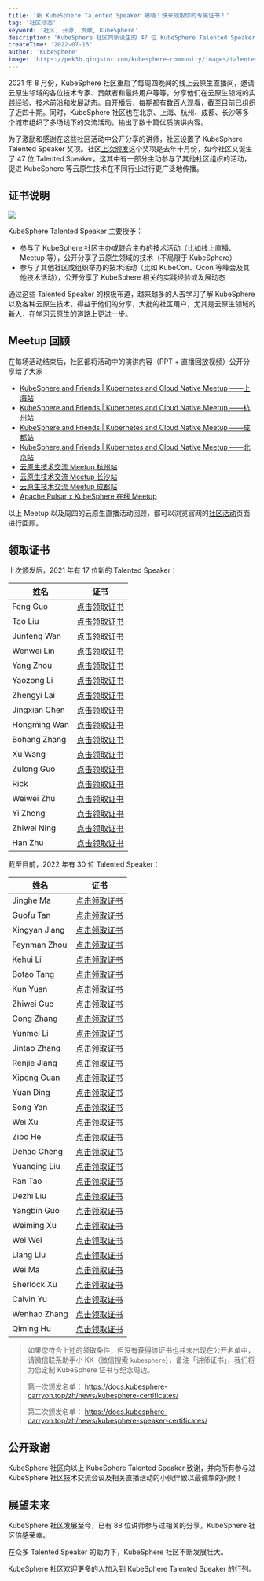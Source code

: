 ```yaml
---
title: '新 KubeSphere Talented Speaker 揭晓！快来领取你的专属证书！'
tag: '社区动态'
keyword: '社区, 开源, 贡献, KubeSphere'
description: 'KubeSphere 社区向新诞生的 47 位 KubeSphere Talented Speaker 致谢，欢迎更多的人加入到 KubeSphere Talented Speaker 的行列。'
createTime: '2022-07-15'
author: 'KubeSphere'
image: 'https://pek3b.qingstor.com/kubesphere-community/images/talented-speaker-cover-20220715.png'
---
```

2021 年 8 月份，KubeSphere 社区重启了每周四晚间的线上云原生直播间，邀请云原生领域的各位技术专家、贡献者和最终用户等等，分享他们在云原生领域的实践经验、技术前沿和发展动态。自开播后，每期都有数百人观看，截至目前已组织了近四十期。同时，KubeSphere 社区也在北京、上海、杭州、成都、长沙等多个城市组织了多场线下的交流活动，输出了数十篇优质演讲内容。

为了激励和感谢在这些社区活动中公开分享的讲师，社区设置了 KubeSphere Talented Speaker 奖项。社区[上次颁发](https://docs.kubesphere-carryon.top/zh/news/kubesphere-speaker-certificates/)这个奖项是去年十月份，如今社区又诞生了 47 位 Talented Speaker。这其中有一部分主动参与了其他社区组织的活动，促进 KubeSphere 等云原生技术在不同行业进行更广泛地传播。

## 证书说明

![](https://pek3b.qingstor.com/kubesphere-community/images/certification-kubesphere-speaker.png)

KubeSphere Talented Speaker 主要授予：
- 参与了 KubeSphere 社区主办或联合主办的技术活动（比如线上直播、Meetup 等），公开分享了云原生领域的技术（不局限于 KubeSphere）
- 参与了其他社区或组织举办的技术活动（比如 KubeCon、Qcon 等峰会及其他技术活动），公开分享了 KubeSphere 相关的实践经验或发展动态

通过这些 Talented Speaker 的积极布道，越来越多的人去学习了解 KubeSphere 以及各种云原生技术。得益于他们的分享，大批的社区用户，尤其是云原生领域的新人，在学习云原生的道路上更进一步。

## Meetup 回顾

在每场活动结束后，社区都将活动中的演讲内容（PPT + 直播回放视频）公开分享给了大家：

- [KubeSphere and Friends | Kubernetes and Cloud Native Meetup ——上海站](https://docs.kubesphere-carryon.top/zh/live/meetup-shanghai/)
- [KubeSphere and Friends | Kubernetes and Cloud Native Meetup ——杭州站](https://docs.kubesphere-carryon.top/zh/live/meetup-hangzhou/)
- [KubeSphere and Friends | Kubernetes and Cloud Native Meetup ——成都站](https://docs.kubesphere-carryon.top/zh/live/meetup-chengdu/)
- [KubeSphere and Friends | Kubernetes and Cloud Native Meetup ——北京站](https://docs.kubesphere-carryon.top/zh/live/meetup-beijing/)
- [云原生技术交流 Meetup 杭州站](https://docs.kubesphere-carryon.top/zh/live/meetup-hangzhou1023/)
- [云原生技术交流 Meetup 长沙站](https://docs.kubesphere-carryon.top/zh/live/meetup-changsha-20220312/)
- [云原生技术交流 Meetup 成都站](https://docs.kubesphere-carryon.top/zh/live/meetup-chengdu-20220514/)
- [Apache Pulsar x KubeSphere 在线 Meetup](https://docs.kubesphere-carryon.top/zh/live/pulsar-kubesphere-meetup0625/)

以上 Meetup 以及周四的云原生直播活动回顾，都可以浏览官网的[社区活动](https://docs.kubesphere-carryon.top/zh/live/)页面进行回顾。

## 领取证书

上次颁发后，2021 年有 17 位新的 Talented Speaker：

| 姓名 | 证书 | 
| -------- | -------- | 
| Feng Guo | [点击领取证书](https://pek3b.qingstor.com/kubesphere-community/images/speaker-guofeng.png)     | 
| Tao Liu |[点击领取证书](https://pek3b.qingstor.com/kubesphere-community/images/speaker-liutao.png) |
| Junfeng Wan|[点击领取证书](https://pek3b.qingstor.com/kubesphere-community/images/speaker-wanjunfeng.png) |
| Wenwei Lin|[点击领取证书](https://pek3b.qingstor.com/kubesphere-community/images/speaker-linwenwei.png) |
| Yang Zhou|[点击领取证书](https://pek3b.qingstor.com/kubesphere-community/images/speaker-zhouyang.png) |
| Yaozong Li|[点击领取证书](https://pek3b.qingstor.com/kubesphere-community/images/speaker-liyaozong.png) |
| Zhengyi Lai|[点击领取证书](https://pek3b.qingstor.com/kubesphere-community/images/speaker-laizhengyi.png) |
| Jingxian Chen|[点击领取证书](https://pek3b.qingstor.com/kubesphere-community/images/speaker-chenjingxian.png) |
| Hongming Wan|[点击领取证书](https://pek3b.qingstor.com/kubesphere-community/images/speaker-wanhongming.png) |
| Bohang Zhang|[点击领取证书](https://pek3b.qingstor.com/kubesphere-community/images/speaker-zhangbohang.png) |
| Xu Wang|[点击领取证书](https://pek3b.qingstor.com/kubesphere-community/images/speaker-wangxu.png) |
| Zulong Guo|[点击领取证书](https://pek3b.qingstor.com/kubesphere-community/images/speaker-guozulong.png) |
| Rick |[点击领取证书](https://pek3b.qingstor.com/kubesphere-community/images/speaker-Rick.png) |
| Weiwei Zhu|[点击领取证书](https://pek3b.qingstor.com/kubesphere-community/images/speaker-zhuweiwei.png) |
| Yi Zhong|[点击领取证书](https://pek3b.qingstor.com/kubesphere-community/images/speaker-zhongyi.png) |
| Zhiwei Ning|[点击领取证书](https://pek3b.qingstor.com/kubesphere-community/images/speaker-ningzhiwei.png) |
| Han Zhu|[点击领取证书](https://pek3b.qingstor.com/kubesphere-community/images/speaker-zhuhan.png) |


截至目前，2022 年有 30 位 Talented Speaker：

|姓名  | 证书 | 
| -------- | -------- | 
| Jinghe Ma    | [点击领取证书](https://pek3b.qingstor.com/kubesphere-community/images/speaker-majinghe.png)      | 
| Guofu Tan|[点击领取证书](https://pek3b.qingstor.com/kubesphere-community/images/speaker-tanguofu.png)      | 
| Xingyan Jiang    | [点击领取证书](https://pek3b.qingstor.com/kubesphere-community/images/speaker-jiangxingyan.png)      | 
| Feynman Zhou    | [点击领取证书](https://pek3b.qingstor.com/kubesphere-community/images/speaker-zhoupengfei.png)      | 
| Kehui Li   | [点击领取证书](https://pek3b.qingstor.com/kubesphere-community/images/speaker-likehui.png)      | 
| Botao Tang    | [点击领取证书](https://pek3b.qingstor.com/kubesphere-community/images/speaker-tangbotao.png)      | 
| Kun Yuan   | [点击领取证书](https://pek3b.qingstor.com/kubesphere-community/images/speaker-yuankun.png)     | 
| Zhiwei Guo    | [点击领取证书](https://pek3b.qingstor.com/kubesphere-community/images/speaker-guozhiwei.png)     | 
| Cong Zhang   | [点击领取证书](https://pek3b.qingstor.com/kubesphere-community/images/speaker-zhangcong.png)      | 
| Yunmei Li   | [点击领取证书](https://pek3b.qingstor.com/kubesphere-community/images/speaker-liyunmei.png)     | 
| Jintao Zhang    | [点击领取证书](https://pek3b.qingstor.com/kubesphere-community/images/speaker-zhangjintao.png)     | 
| Renjie Jiang    | [点击领取证书](https://pek3b.qingstor.com/kubesphere-community/images/speaker-jiangrenjie.png)      | 
| Xipeng Guan   | [点击领取证书](https://pek3b.qingstor.com/kubesphere-community/images/speaker-guanxipeng.png)      | 
| Yuan Ding   | [点击领取证书](https://pek3b.qingstor.com/kubesphere-community/images/speaker-dingyuan.png)     | 
| Song Yan    | [点击领取证书](https://pek3b.qingstor.com/kubesphere-community/images/speaker-yansong.png)      | 
| Wei Xu   | [点击领取证书](https://pek3b.qingstor.com/kubesphere-community/images/speaker-xuwei.png)      | 
| Zibo He    | [点击领取证书](https://pek3b.qingstor.com/kubesphere-community/images/speaker-hezibo.png)      | 
| Dehao Cheng    | [点击领取证书](https://pek3b.qingstor.com/kubesphere-community/images/speaker-chengdehao.png)     | 
| Yuanqing Liu    | [点击领取证书](https://pek3b.qingstor.com/kubesphere-community/images/speaker-liuyuanqing.png)     | 
| Ran Tao    | [点击领取证书](https://pek3b.qingstor.com/kubesphere-community/images/speaker-taoran.png)     | 
| Dezhi Liu    | [点击领取证书](https://pek3b.qingstor.com/kubesphere-community/images/speaker-liudezhi.png)     | 
| Yangbin Guo   | [点击领取证书](https://pek3b.qingstor.com/kubesphere-community/images/speaker-guoyangbin.png)     | 
| Weiming Xu    | [点击领取证书](https://pek3b.qingstor.com/kubesphere-community/images/speaker-xuweiming.png)      | 
| Wei Wei   | [点击领取证书](https://pek3b.qingstor.com/kubesphere-community/images/speaker-weiwei.png)     | 
| Liang Liu    | [点击领取证书](https://pek3b.qingstor.com/kubesphere-community/images/speaker-liuliang.png)     | 
| Wei Ma   | [点击领取证书](https://pek3b.qingstor.com/kubesphere-community/images/speaker-mawei.png)     | 
| Sherlock Xu    | [点击领取证书](https://pek3b.qingstor.com/kubesphere-community/images/speaker-xuwentao.png)     | 
| Calvin Yu    | [点击领取证书](https://pek3b.qingstor.com/kubesphere-community/images/speaker-yushuang.png)     | 
| Wenhao Zhang   | [点击领取证书](https://pek3b.qingstor.com/kubesphere-community/images/speaker-zhangwenhao.png)     | 
| Qiming Hu    | [点击领取证书](https://pek3b.qingstor.com/kubesphere-community/images/speaker-huqiming.png)      | 

> 如果您符合上述的领取条件，但没有获得该证书也并未出现在公开名单中，请微信联系助手小 KK（微信搜索 `kubesphere`），备注「讲师证书」，我们将为您定制 KubeSphere 证书与纪念周边。
>
> 第一次颁发名单： https://docs.kubesphere-carryon.top/zh/news/kubesphere-certificates/
>
> 第二次颁发名单： https://docs.kubesphere-carryon.top/zh/news/kubesphere-speaker-certificates/

## 公开致谢

KubeSphere 社区向以上 KubeSphere Talented Speaker 致谢，并向所有参与过 KubeSphere 社区技术交流会议及相关直播活动的小伙伴致以最诚挚的问候！

## 展望未来

KubeSphere 社区发展至今，已有 88 位讲师参与过相关的分享，KubeSphere 社区倍感荣幸。

在众多 Talented Speaker 的助力下，KubeSphere 社区不断发展壮大。

KubeSphere 社区欢迎更多的人加入到 KubeSphere Talented Speaker 的行列。
